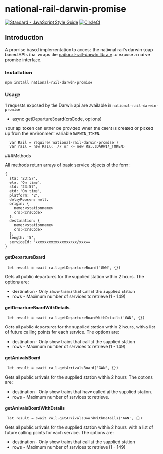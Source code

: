 # national-rail-darwin-promise

[![Standard - JavaScript Style Guide](https://img.shields.io/badge/code%20style-standard-brightgreen.svg)](http://standardjs.com/)
[![CircleCI](https://circleci.com/gh/jamesgawn/national-rail-darwin-promise.svg?style=svg)](https://circleci.com/gh/jamesgawn/national-rail-darwin-promise)

## Introduction

A promise based implementation to access the national rail's darwin soap based APIs that wraps the [national-rail-darwin library](https://github.com/mattsalt/national-rail-darwin) to expose a native promise interface.

### Installation

```
npm install national-rail-darwin-promise
```

### Usage

1 requests exposed by the Darwin api are available in `national-rail-darwin-promise`
- async getDepartureBoard(crsCode, options)

Your api token can either be provided when the client is created or picked up from the environment variable `DARWIN_TOKEN`.

```
  var Rail = require('national-rail-darwin-promise')
  var rail = new Rail() // or -> new Rail(DARWIN_TOKEN)
```

###Methods

All methods return arrays of basic service objects of the form:
```
{
  sta: '23:57',
  eta: 'On time',
  std: '23:57',
  etd: 'On time',
  platform: '2',
  delayReason: null,
  origin: {
    name:<stationname>,
    crs:<crsCode>
  },
  destination: {
    name:<stationname>,
    crs:<crsCode>
  },
  length: '5',
  serviceId: 'xxxxxxxxxxxxxxxx+xx/xxx=='
}
```

#### getDepartureBoard
```
 let result = await rail.getDepartureBoard('GWN', {})
```
Gets all public departures for the supplied station within 2 hours. The options are:

* destination - Only show trains that call at the supplied station
* rows - Maximum number of services to retrieve (1 - 149)

#### getDepartureBoardWithDetails
```
 let result = await rail.getDepartureBoardWithDetails('GWN', {})
```
Gets all public departures for the supplied station within 2 hours, with a list of future calling points for each service. The options are:

* destination - Only show trains that call at the supplied station
* rows - Maximum number of services to retrieve (1 - 149)

#### getArrivalsBoard

```
 let result = await rail.getArrivalsBoard('GWN', {})
```

Gets all public arrivals for the supplied station within 2 hours. The options are:

* destination - Only show trains that have called at the supplied station.
* rows - Maximum number of services to retrieve.

#### getArrivalsBoardWithDetails
```
 let result = await rail.getArrivalsBoardWithDetails('GWN', {})
```
Gets all public arrivals for the supplied station within 2 hours, with a list of future calling points for each service. The options are:

* destination - Only show trains that call at the supplied station
* rows - Maximum number of services to retrieve (1 - 149)